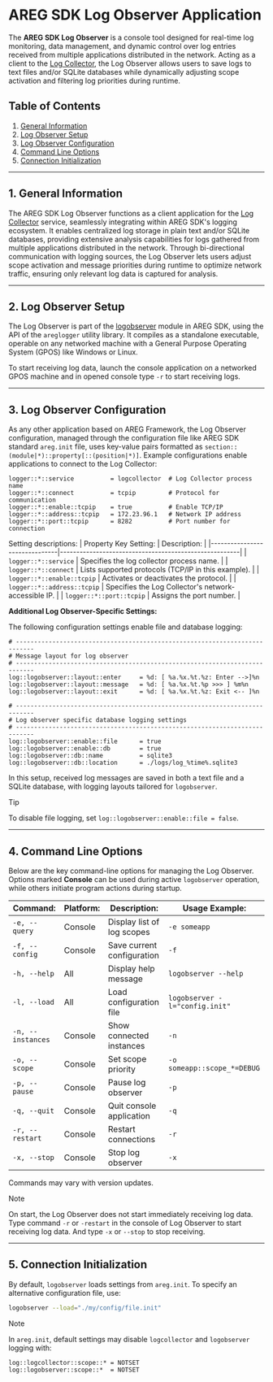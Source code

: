 # AREG SDK Log Observer Application

The **AREG SDK Log Observer** is a console tool designed for real-time log monitoring, data management, and dynamic control over log entries received from multiple applications distributed in the network. Acting as a client to the [Log Collector](./04d-logcollector.md), the Log Observer allows users to save logs to text files and/or SQLite databases while dynamically adjusting scope activation and filtering log priorities during runtime.

## Table of Contents
1. [General Information](#1-general-information)
2. [Log Observer Setup](#2-log-observer-setup)
3. [Log Observer Configuration](#3-log-observer-configuration)
4. [Command Line Options](#4-command-line-options)
5. [Connection Initialization](#5-connection-initialization)

---

## 1. General Information

The AREG SDK Log Observer functions as a client application for the [Log Collector](./04d-logcollector.md) service, seamlessly integrating within AREG SDK's logging ecosystem. It enables centralized log storage in plain text and/or SQLite databases, providing extensive analysis capabilities for logs gathered from multiple applications distributed in the network. Through bi-directional communication with logging sources, the Log Observer lets users adjust scope activation and message priorities during runtime to optimize network traffic, ensuring only relevant log data is captured for analysis.

---

## 2. Log Observer Setup

The Log Observer is part of the [logobserver](./../../framework/logobserver/) module in AREG SDK, using the API of the `areglogger` utility library. It compiles as a standalone executable, operable on any networked machine with a General Purpose Operating System (GPOS) like Windows or Linux.

To start receiving log data, launch the console application on a networked GPOS machine and in opened console type `-r` to start receiving logs.

---

## 3. Log Observer Configuration

As any other application based on AREG Framework, the Log Observer configuration, managed through the configuration file like AREG SDK standard `areg.init` file, uses key-value pairs formatted as `section::(module|*)::property[::(position|*)]`. Example configurations enable applications to connect to the Log Collector:

```plaintext
logger::*::service          = logcollector  # Log Collector process name
logger::*::connect          = tcpip         # Protocol for communication
logger::*::enable::tcpip    = true          # Enable TCP/IP
logger::*::address::tcpip   = 172.23.96.1   # Network IP address
logger::*::port::tcpip      = 8282          # Port number for connection
```
Setting descriptions:
|  Property Key Setting:        |   Description:                                        |
|-------------------------------|-------------------------------------------------------|
| `logger::*::service`          | Specifies the log collector process name.             |
| `logger::*::connect`          | Lists supported protocols (TCP/IP in this example).   |
| `logger::*::enable::tcpip`    | Activates or deactivates the protocol.                |
| `logger::*::address::tcpip`   | Specifies the Log Collector's network-accessible IP.  |
| `logger::*::port::tcpip`      | Assigns the port number.                              |

**Additional Log Observer-Specific Settings:**

The following configuration settings enable file and database logging:

```plaintext
# ---------------------------------------------------------------------------
# Message layout for log observer
# ---------------------------------------------------------------------------
log::logobserver::layout::enter     = %d: [ %a.%x.%t.%z: Enter -->]%n
log::logobserver::layout::message   = %d: [ %a.%x.%t.%p >>> ] %m%n
log::logobserver::layout::exit      = %d: [ %a.%x.%t.%z: Exit <-- ]%n

# ---------------------------------------------------------------------------
# Log observer specific database logging settings
# ---------------------------------------------------------------------------
log::logobserver::enable::file      = true
log::logobserver::enable::db        = true
log::logobserver::db::name          = sqlite3
log::logobserver::db::location      = ./logs/log_%time%.sqlite3
```

In this setup, received log messages are saved in both a text file and a SQLite database, with logging layouts tailored for `logobserver`.

> [!TIP]
> To disable file logging, set `log::logobserver::enable::file = false`.

---

## 4. Command Line Options

Below are the key command-line options for managing the Log Observer. Options marked **Console** can be used during active `logobserver` operation, while others initiate program actions during startup.

| Command:              | Platform: | Description:                  | Usage Example:                   |
|-----------------------|-----------|-------------------------------|----------------------------------|
| `-e, --query`         | Console   | Display list of log scopes    | `-e someapp`                     |
| `-f, --config`        | Console   | Save current configuration    | `-f`                             |
| `-h, --help`          | All       | Display help message          | `logobserver --help`             |
| `-l, --load`          | All       | Load configuration file       | `logobserver -l="config.init"`   |
| `-n, --instances`     | Console   | Show connected instances      | `-n`                             |
| `-o, --scope`         | Console   | Set scope priority            | `-o someapp::scope_*=DEBUG`      |
| `-p, --pause`         | Console   | Pause log observer            | `-p`                             |
| `-q, --quit`          | Console   | Quit console application      | `-q`                             |
| `-r, --restart`       | Console   | Restart connections           | `-r`                             |
| `-x, --stop`          | Console   | Stop log observer             | `-x`                             |

Commands may vary with version updates.

> [!NOTE]
> On start, the Log Observer does not start immediately receiving log data. Type command `-r` or `-restart` in the console of Log Observer to start receiving log data. And type `-x` or `--stop` to stop receiving.

---

## 5. Connection Initialization

By default, `logobserver` loads settings from `areg.init`. To specify an alternative configuration file, use:

```bash
logobserver --load="./my/config/file.init"
```

> [!NOTE]
> In `areg.init`, default settings may disable `logcollector` and `logobserver` logging with:
> ```plaintext
> log::logcollector::scope::* = NOTSET
> log::logobserver::scope::*  = NOTSET
> ```
